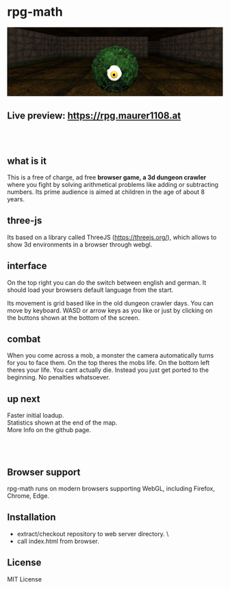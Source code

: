 # rpg-math

[![Banner](/objects/symbol/banner.jpg)](https://rpg.maurer1108.at)

**Live preview: https://rpg.maurer1108.at**
---
<br><br>
## what is it
 
This is a free of charge, ad free **browser game, a 3d dungeon crawler** where you fight by solving arithmetical problems like adding or subtracting numbers.
Its prime audience is aimed at children in the age of about 8 years.

## three-js

Its based on a library called ThreeJS (https://threejs.org/), which allows to show 3d environments in a browser through webgl.

## interface

On the top right you can do the switch between english and german.
It should load your browsers default language from the start.

Its movement is grid based like in the old dungeon crawler days.
You can move by keyboard. WASD or arrow keys as you like or just by clicking on the buttons shown at the bottom of the screen.

## combat

When you come across a mob, a monster the camera automatically turns for you to face them.
On the top theres the mobs life. On the bottom left theres your life.
You cant actually die. Instead you just get ported to the beginning. No penalties whatsoever.

## up next

Faster initial loadup. \
Statistics shown at the end of the map.\
More Info on the github page.

<br><br>

## Browser support

rpg-math runs on modern browsers supporting WebGL, including Firefox, Chrome, Edge. 

## Installation

- extract/checkout repository to web server directory. \
- call index.html from browser.

## License

MIT License

